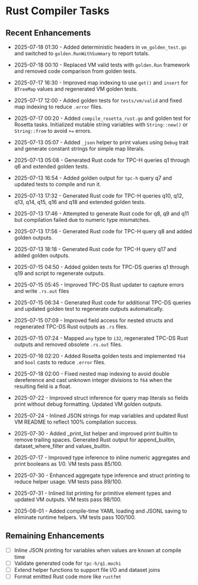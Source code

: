 # Rust Compiler Tasks

## Recent Enhancements
- 2025-07-18 01:30 - Added deterministic headers in `vm_golden_test.go` and
  switched to `golden.RunWithSummary` to report totals.
- 2025-07-18 00:10 - Replaced VM valid tests with `golden.Run` framework and
  removed code comparison from golden tests.
- 2025-07-17 16:30 - Improved map indexing to use `get()` and `insert` for
  `BTreeMap` values and regenerated VM golden tests.
- 2025-07-17 12:00 - Added golden tests for `tests/vm/valid` and fixed map indexing to reduce `.error` files.
- 2025-07-17 00:20 - Added `compile_rosetta_rust.go` and golden test for Rosetta tasks. Initialized mutable
  string variables with `String::new()` or `String::from` to avoid `+=` errors.
- 2025-07-13 05:07 - Added `_json` helper to print values using `Debug` trait and generate constant strings for simple map literals.
- 2025-07-13 05:08 - Generated Rust code for TPC-H queries q1 through q6 and extended golden tests.
- 2025-07-13 16:54 - Added golden output for `tpc-h` query q7 and updated tests to compile and run it.
- 2025-07-13 17:32 - Generated Rust code for TPC-H queries q10, q12, q13, q14, q15, q16 and q18 and extended golden tests.
- 2025-07-13 17:46 - Attempted to generate Rust code for q8, q9 and q11 but compilation failed due to numeric type mismatches.
- 2025-07-13 17:56 - Generated Rust code for TPC-H query q8 and added golden outputs.
- 2025-07-13 18:18 - Generated Rust code for TPC-H query q17 and added golden outputs.
- 2025-07-15 04:50 - Added golden tests for TPC-DS queries q1 through q19 and script to regenerate outputs.
- 2025-07-15 05:45 - Improved TPC-DS Rust updater to capture errors and write `.rs.out` files
- 2025-07-15 06:34 - Generated Rust code for additional TPC-DS queries and updated golden test to regenerate outputs automatically.
- 2025-07-15 07:09 - Improved field access for nested structs and regenerated TPC-DS Rust outputs as `.rs` files.
- 2025-07-15 07:24 - Mapped `any` type to `i32`, regenerated TPC-DS Rust outputs and removed obsolete `.rs.out` files.
- 2025-07-16 02:20 - Added Rosetta golden tests and implemented `f64` and `bool` casts to reduce `.error` files.
- 2025-07-18 02:00 - Fixed nested map indexing to avoid double dereference and
  cast unknown integer divisions to `f64` when the resulting field is a float.
- 2025-07-22 - Improved struct inference for query map literals so fields print
  without debug formatting. Updated VM golden outputs.
- 2025-07-24 - Inlined JSON strings for map variables and updated Rust VM README
  to reflect 100% compilation success.

- 2025-07-30 - Added _print_list helper and improved print builtin to remove trailing spaces. Generated Rust output for append_builtin, dataset_where_filter and values_builtin.
- 2025-07-17 - Improved type inference to inline numeric aggregates and print booleans as 1/0. VM tests pass 85/100.
- 2025-07-30 - Enhanced aggregate type inference and struct printing to reduce helper usage. VM tests pass 89/100.
- 2025-07-31 - Inlined list printing for primitive element types and updated VM outputs. VM tests pass 98/100.
- 2025-08-01 - Added compile-time YAML loading and JSONL saving to eliminate runtime helpers. VM tests pass 100/100.
## Remaining Enhancements
- [ ] Inline JSON printing for variables when values are known at compile time
- [ ] Validate generated code for `tpc-h/q1.mochi`
- [ ] Extend helper functions to support file I/O and dataset joins
- [ ] Format emitted Rust code more like `rustfmt`
